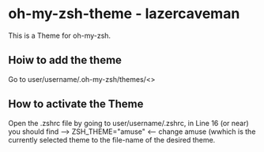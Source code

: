 # oh-my-zsh-theme - lazercaveman    
This is a Theme for oh-my-zsh.

## Hoiw to add the theme
Go to user/username/.oh-my-zsh/themes/<<add theme-file here>>

## How to activate the Theme
Open the .zshrc file by going to user/username/.zshrc, 
in Line 16 (or near) you should find --> ZSH_THEME="amuse" <-- change amuse (wwhich is the currently selected theme to the file-name of the desired theme.
